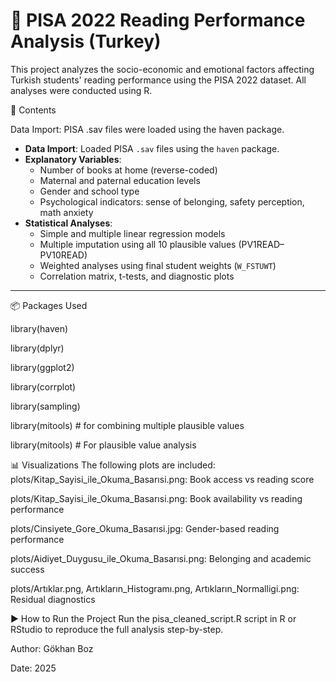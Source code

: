 # 📘 PISA 2022 Reading Performance Analysis (Turkey)

This project analyzes the socio-economic and emotional factors affecting Turkish students' reading performance using the PISA 2022 dataset. All analyses were conducted using R.

📁 Contents

Data Import: PISA .sav files were loaded using the haven package.

- **Data Import**: Loaded PISA `.sav` files using the `haven` package.
- **Explanatory Variables**:
  - Number of books at home (reverse-coded)
  - Maternal and paternal education levels
  - Gender and school type
  - Psychological indicators: sense of belonging, safety perception, math anxiety
- **Statistical Analyses**:
  - Simple and multiple linear regression models
  - Multiple imputation using all 10 plausible values (PV1READ–PV10READ)
  - Weighted analyses using final student weights (`W_FSTUWT`)
  - Correlation matrix, t-tests, and diagnostic plots

---

📦 Packages Used

library(haven)

library(dplyr)

library(ggplot2)

library(corrplot)

library(sampling)

library(mitools) # for combining multiple plausible values

library(mitools)  # For plausible value analysis

📊 Visualizations
The following plots are included:
plots/Kitap_Sayisi_ile_Okuma_Basarısi.png: Book access vs reading score

plots/Kitap_Sayisi_ile_Okuma_Basarısi.png: Book availability vs reading performance

plots/Cinsiyete_Gore_Okuma_Basarısi.jpg: Gender-based reading performance

plots/Aidiyet_Duygusu_ile_Okuma_Basarısi.png: Belonging and academic success

plots/Artıklar.png, Artıkların_Histogramı.png, Artıkların_Normalligi.png: Residual diagnostics

▶️ How to Run the Project
Run the pisa_cleaned_script.R script in R or RStudio to reproduce the full analysis step-by-step.

Author: Gökhan Boz

Date: 2025

